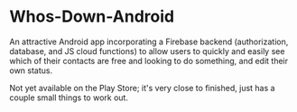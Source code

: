 # Whos-Down-Android
An attractive Android app incorporating a Firebase backend (authorization, database, and JS cloud functions) to allow users to quickly and easily see which of their contacts are free and looking to do something, and edit their own status.

Not yet available on the Play Store; it's very close to finished, just has a couple small things to work out.

